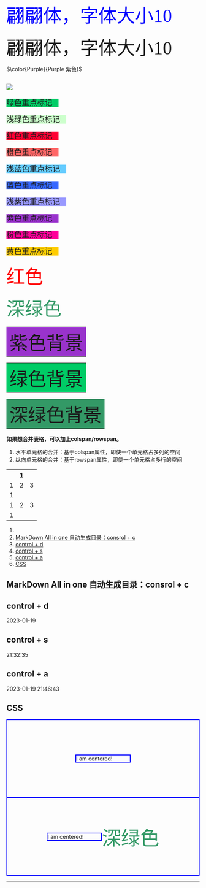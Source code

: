 


<font size=10  face = "HanziPen SC" color = Blue>翩翩体，字体大小10</font>

<font size=10 style="font-family: 'HanziPen SC'">翩翩体，字体大小10</font>

$\color{Purple}{Purple 紫色}$


![](../images/MarkDown/font-color.png)
---



<font style="background-color:#00CC66;font-size:20px; font-family: 'HanziPen SC' ">绿色重点标记💪</font>

<font style="background-color:#CCFFCC;font-size:20px; font-family: 'HanziPen SC' ">浅绿色重点标记💪</font>


<font style="background-color:#FF0033;font-size:20px; font-family: 'HanziPen SC' ">红色重点标记💪</font>

<font style="background-color:#FF6666;font-size:20px; font-family: 'HanziPen SC' ">橙色重点标记💪</font>

<font style="background-color:#66CCFF;font-size:20px; font-family: 'HanziPen SC' ">浅蓝色重点标记💪</font>

<font style="background-color:#3366FF;font-size:20px; font-family: 'HanziPen SC' ">蓝色重点标记💪</font>

<font style="background-color:#9999FF;font-size:20px; font-family: 'HanziPen SC' ">浅紫色重点标记💪</font>

<font style="background-color:#9933CC;font-size:20px; font-family: 'HanziPen SC' ">紫色重点标记💪</font>

<font style="background-color:#FF0099;font-size:20px; font-family: 'HanziPen SC' ">粉色重点标记💪</font>

<font style="background-color:#FFCC00;font-size:20px; font-family: 'HanziPen SC' ">黄色重点标记💪</font>



<font color=#ff0000 size=10 style="font-family: 'HanziPen SC'">红色</font>

<font color=#339966 size=10 style="font-family: 'HanziPen SC'">深绿色</font>


<table>
    <tr>
        <td bgcolor=#9933CC>
            <font size=8 style="font-family: 'HanziPen SC'">紫色背景</font>
        </td>
    </tr>
</table> 

<table>
    <tr>
        <td bgcolor=#00CC66>
            <font size=8 style="font-family: 'HanziPen SC'">绿色背景</font>
        </td>
    </tr>
</table> 

<table>
    <tr>
        <td bgcolor=#339966>
            <font size=8 style="font-family: 'HanziPen SC'">深绿色背景</font>
        </td>
    </tr>
</table> 






**如果想合并表格，可以加上colspan/rowspan。**
1. 水平单元格的合并：基于colspan属性，即使一个单元格占多列的空间
2. 纵向单元格的合并：基于rowspan属性，即使一个单元格占多行的空间

<table> 
    <tr>
        <th colspan = "3">1</th>
    </tr>
    <tr>
        <td>1</td>
        <td>2</td>
        <td>3</td>
    </tr>
      <tr>
        <td>1</td>
        <td rowspan = "3">2</td>
        <td rowspan = "3">3</td>
    </tr>
      <tr>
        <td>1</td>
    </tr>
       </tr>
      <tr>
        <td>1</td>
    </tr>
<table>




1. [](#)
2. [MarkDown All in one 自动生成目录：consrol + c](#markdown-all-in-one-自动生成目录consrol--c)
3. [control + d](#control--d)
4. [control + s](#control--s)
5. [control + a](#control--a)
6. [CSS](#css)

## MarkDown All in one 自动生成目录：consrol + c

## control + d
2023-01-19

## control + s
21:32:35

## control + a
2023-01-19 21:46:43



## CSS


<style> 
.container {
    border:2px solid #00F;
    height: 200px;
    display: flex;
    align-items: center;
    justify-content: center;
}

.item {
    width: 10em;
    border:2px solid #00F;
}
.green{
    color:#339966;
    font-size:50px;
    font-family: 'HanziPen SC';
}
</style>

<div class="container">
        <div class="item">I am centered!</div>
</div>
<div class="container">
        <div class="item">I am centered!</div>
        <font class="green">深绿色</font>
</div>



---


